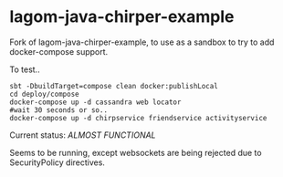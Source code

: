 # lagom-java-chirper-example
Fork of lagom-java-chirper-example, to use as a sandbox to try to add docker-compose support.

To test..
```
sbt -DbuildTarget=compose clean docker:publishLocal
cd deploy/compose
docker-compose up -d cassandra web locator
#wait 30 seconds or so..
docker-compose up -d chirpservice friendservice activityservice
```

Current status: *ALMOST FUNCTIONAL*

Seems to be running, except websockets are being rejected due to SecurityPolicy directives.

